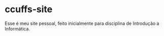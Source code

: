 # ccuffs-site
Esse é meu site pessoal, feito inicialmente para disciplina de Introdução a Informática.
